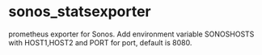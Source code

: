 # sonos_statsexporter
prometheus exporter for Sonos.
Add environment variable SONOSHOSTS with HOST1,HOST2 and PORT for port, default is 8080.
